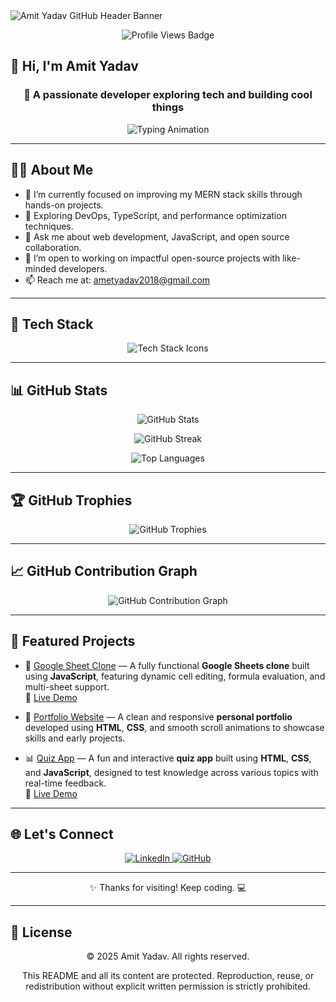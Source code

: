 <!-- Profile Header Banner -->
<img src="https://capsule-render.vercel.app/api?type=waving&color=gradient&height=200&section=header&text=Amit%20Yadav&fontSize=40&fontAlignY=35&desc=Welcome%20to%20my%20GitHub%20profile!&descAlignY=60&descAlign=50" alt="Amit Yadav GitHub Header Banner" />

<!-- Visitor Badge -->
<p align="center">
  <img src="https://komarev.com/ghpvc/?username=amityadav24&label=Profile%20views&color=0e75b6&style=flat" alt="Profile Views Badge" />
</p>

## 👋 Hi, I'm Amit Yadav

<h3 align="center">🚀 A passionate developer exploring tech and building cool things</h3>

<!-- Typing Animation -->
<p align="center">
  <img src="https://readme-typing-svg.demolab.com?font=Fira+Code&weight=500&pause=1000&color=F75C7E&center=true&vCenter=true&width=435&lines=Full-stack+Developer;Always+Learning+New+Things;Open+Source+Enthusiast;Let's+Build+Together+%F0%9F%9A%80" alt="Typing Animation" />
</p>

---

## 👨‍💻 About Me

- 🔭 I’m currently focused on improving my MERN stack skills through hands-on projects.
- 🌱 Exploring DevOps, TypeScript, and performance optimization techniques.
- 💬 Ask me about web development, JavaScript, and open source collaboration.
- 🤝 I’m open to working on impactful open-source projects with like-minded developers.
- 📫 Reach me at: [ametyadav2018@gmail.com](mailto:ametyadav2018@gmail.com)

---

## 🧰 Tech Stack

<p align="center">
  <img src="https://skillicons.dev/icons?i=python,js,aws,react,nodejs,mongodb,html,css,git,github,linux" alt="Tech Stack Icons" />
</p>

---

## 📊 GitHub Stats

<p align="center">
  <img src="https://github-readme-stats.vercel.app/api?username=amityadav24&show_icons=true&theme=radical&hide_border=true&layout=compact" alt="GitHub Stats" />
</p>

<p align="center">
  <img src="https://github-readme-streak-stats.herokuapp.com/?user=amityadav24&theme=radical&hide_border=true" alt="GitHub Streak" />
</p>

<p align="center">
  <img src="https://github-readme-stats.vercel.app/api/top-langs/?username=amityadav24&layout=compact&theme=radical&hide_border=true" alt="Top Languages" />
</p>

---

## 🏆 GitHub Trophies

<p align="center">
  <img src="https://github-profile-trophy.vercel.app/?username=amityadav24&theme=radical&no-frame=true&margin-w=15&row=1" alt="GitHub Trophies" />
</p>

---

## 📈 GitHub Contribution Graph

<p align="center">
  <img src="https://github-readme-activity-graph.vercel.app/graph?username=amityadav24&theme=radical&area=true" alt="GitHub Contribution Graph" />
</p>

---

## 📌 Featured Projects

- 🚀 [Google Sheet Clone](https://github.com/amityadav24/googlesheetclone) — A fully functional **Google Sheets clone** built using **JavaScript**, featuring dynamic cell editing, formula evaluation, and multi-sheet support.  
  🔗 [Live Demo](https://googlesheetclone24.netlify.app/)

- 💼 [Portfolio Website](https://github.com/amityadav24/portfolio) — A clean and responsive **personal portfolio** developed using **HTML**, **CSS**, and smooth scroll animations to showcase skills and early projects.

- 📊 [Quiz App](https://github.com/amityadav24/quizapp) — A fun and interactive **quiz app** built using **HTML**, **CSS**, and **JavaScript**, designed to test knowledge across various topics with real-time feedback.  
  🔗 [Live Demo](https://quizapp-24.netlify.app/)

---

## 🌐 Let's Connect

<p align="center">
  <a href="https://tinyurl.com/4btznz7x" target="_blank">
    <img src="https://img.shields.io/badge/-LinkedIn-0A66C2?style=for-the-badge&logo=linkedin&logoColor=white" alt="LinkedIn" />
  </a>
  <a href="https://github.com/amityadav24" target="_blank">
    <img src="https://img.shields.io/badge/-GitHub-000000?style=for-the-badge&logo=github&logoColor=white" alt="GitHub" />
  </a>
</p>

---

<p align="center">✨ Thanks for visiting! Keep coding. 💻</p>

---

## 📜 License

<p align="center">© 2025 Amit Yadav. All rights reserved. </p> 
<p align="center">This README and all its content are protected.  
Reproduction, reuse, or redistribution without explicit written permission is strictly prohibited.</p>
